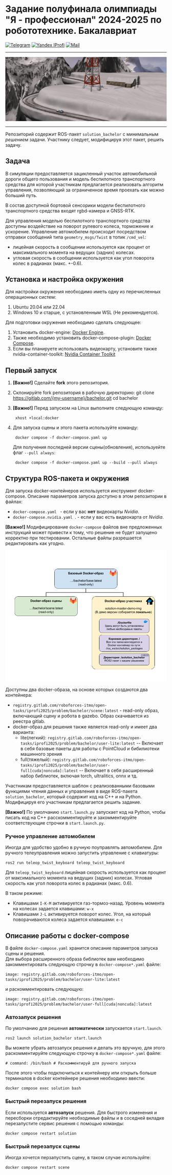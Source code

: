 # Задание полуфинала олимпиады "Я - профессионал" 2024-2025 по робототехнике. Бакалавриат
[![Telegram](https://img.shields.io/badge/Telegram-2CA5E0?style=for-the-badge&logo=telegram&logoColor=white)](https://t.me/iprofirobots)    [![Yandex IProfi](https://img.shields.io/badge/yandex-%23FF0000.svg?&style=for-the-badge&logo=yandex&logoColor=white)](https://yandex.ru/profi/profile/?page=contests)  [![Mail](https://custom-icon-badges.demolab.com/badge/-iprofi.robotics@yandex.ru-red?style=for-the-badge&logo=mention&logoColor=white)](mailto:iprofi.robotics@yandex.ru)


---
![scene pic](docs/figures/scene_view.png)

---

Репозиторий содержит ROS-пакет `solution_bachelor` с минимальным *решением* задачи. Участнику следует, модифицируя этот пакет, решить задачу.

## Задача

В симуляции предоставляется зацикленный участок автомобильной дороги общего пользования и модель беспилотного транспортного средства для которой участникам предлагается реализовать алгоритм управления, позволяющий за ограниченное время проехать как можно больший путь.

В состав доступной бортовой сенсорики модели беспилотного транспортного средства входят rgbd-камера и GNSS-RTK.

Для управления моделью беспилотного транспортного средства доступны воздействие на поворот рулевого колеса, торможение и ускорение. Управление автомобилем происходит посредством отправки сообщений типа `geometry_msgs/Twist` в топик `/cmd_vel`:
- лицейная скорость в сообщении используется как процент от максимального момента на ведущих (задних) колесах. 
- угловая скорость в сообщении используется как угол поворота колес в радианах (макс. +-0.6).



## Установка и настройка окружения
Для настройки окружения необходимо иметь одну из перечисленных операционных систем:
1. Ubuntu 20.04 или 22.04
2. Windows 10 и старше, с установленным WSL (Не рекомендуется).

Для подготовки окружения необходимо сделать следующее:
1. Установить docker-engine: [Docker Engine](https://docs.docker.com/engine/install/ubuntu/).  
2. Также необходимо установить docker-compose-plugin: [Docker Compose](https://docs.docker.com/compose/install/linux/).  
3. Если вы планируете использовать видеокарту, установите также nvidia-container-toolkit: [Nvidia Container Toolkit](https://docs.nvidia.com/datacenter/cloud-native/container-toolkit/install-guide.html)


## Первый запуск
1. **[Важно!]** Сделайте **fork** этого репозитория.
2. Склонируйте fork репозитория в рабочую директорию:
        git clone https://gitlab.com/{my-username}/bachelor.git
        cd bachelor

3. **[Важно!]** Перед запуском на Linux выполните следующую команду:

        xhost +local:docker

4. Для запуска сцены и этого пакета используйте команду:

        docker compose -f docker-compose.yaml up

    Для получения последней версии сцены(обновления), используейте флаг `--pull always`:

        docker compose -f docker-compose.yaml up --build --pull always



## Структура ROS-пакета и окружения

Для запуска docker-контейнеров используется инструмент docker-compose. Описание параметров запуска доступно в этом репозитории в файлах:

- `docker-compose.yaml ` - если у вас **нет** видеокарты *Nvidia*.
- `docker-compose.nvidia.yaml `. - если у вас есть видеокарта от *Nvidia*.

**[Важно!]** Модифицирование `docker-compose` файлов вне предложенных инструкций может привести к тому, что решение не будет запущено корректно при тестировании. Остальные файлы разрешается редактировать как угодно.

![Profi scheme](docs/figures/profi-scheme.png)

Доступны два docker-образа, на основе которых создаются два контейнера:
- `registry.gitlab.com/roboforces-itmo/open-tasks/iprofi2025/problem/bachelor/scene:latest` - read-only образ, включающий сцену и робота в gazebo. Образ скачивается из реестра gitlab.
- docker-образ для решения также является read-only и имеет два варианта:
    - lite(легкий): `registry.gitlab.com/roboforces-itmo/open-tasks/iprofi2025/problem/bachelor/user-lite:latest` -- Включает в себя базовые пакеты для работы с PointCloud и бибилиотеки машинного зрения 
    - full(тяжелый): `registry.gitlab.com/roboforces-itmo/open-tasks/iprofi2025/problem/bachelor/user-full[cuda|noncuda]:latest` -- Включает в себя расширенный набор библиотек, включая torch, ultralitics, onnx и тд.

Участникам предоставляется шаблон с реализованными базовыми функциями чтения данных и управления в виде ROS-пакета `solution_bachelor`, который содержит код на C++ и на Python. Модифицируя его участникам предлагается решить задание.

**[Важно!]** По умолчанию `start.launch.py` запускает код на Python, чтобы писать код на C++ расскомментируйте и закомментируйте соответствующие строчки в `start.launch.py`.


### Ручное управление автомобилем

Иногда для удобство удобно в ручную поуправлять автомобилем. Для ручного телеуправления можно запустить управление с клавиатуры:
    
    ros2 run teleop_twist_keyboard teleop_twist_keyboard

Для `teleop_twist_keyboard` лицейная скорость используется как процент от максимального момента на ведущих (задних) колесах. Угловая скорость как угол поворота колес в радианах (макс. 0.6).

В таком режиме:
- Клавишами `I-K-M` активируется газ-тормоз-назад. Уровень момента на колесах задается клавишами: `w-x`
- Клавишами `J-L` активируется поворот колес. Угол, на который поворачиваются колеса задается клавишами: `e-c`


## Описание работы с docker-compose

В файле `docker-compose.yaml` хранится описание параметров запуска сцены и решения.  
Для выбора расширенного образа библиотек вам необходимо закомментировать следующую строчку в `docker-compose*.yaml` файле:

    image: registry.gitlab.com/roboforces-itmo/open-tasks/iprofi2025/problem/bachelor/user-lite:latest

и раскомментировать следующую:

    image: registry.gitlab.com/roboforces-itmo/open-tasks/iprofi2025/problem/bachelor/user-full[cuda|noncuda]:latest


### Автозапуск решения
По умолчанию для решения **автоматически** запускается `start.launch`.

    ros2 launch solution_bachelor start.launch

Вы можете убрать автозапуск решения и делать это вручную, для этого раскомментируйте следующую строчку в `docker-compose*.yaml` файле:

    # command: /bin/bash # Раскомментируй для ручного запуска

После этого чтобы подключиться к контейнеру или открыть больше терминалов в docker контейнере решения необходимо ввести:

    docker compose exec solution bash


### Быстрый перезапуск решения
Если используется **автозапуск** решения. Для быстрого изменения и пересборки отредактируйте необходимые файлы и в соседней вкладке перезапустите сервис решения с помощью команды:

    docker compose restart solution

### Быстрый перезапуск сцены
Иногда хочется перзапустить сцену, в таком случае используйте:

    docker compose restart scene
